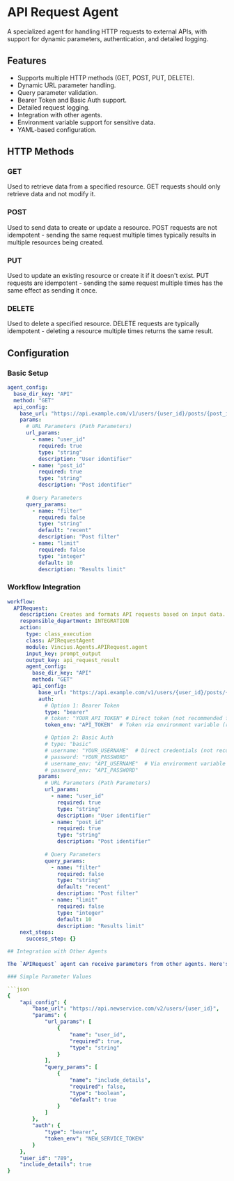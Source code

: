 # API Request Agent

A specialized agent for handling HTTP requests to external APIs, with support for dynamic parameters, authentication, and detailed logging.

## Features

- Supports multiple HTTP methods (GET, POST, PUT, DELETE).
- Dynamic URL parameter handling.
- Query parameter validation.
- Bearer Token and Basic Auth support.
- Detailed request logging.
- Integration with other agents.
- Environment variable support for sensitive data.
- YAML-based configuration.

## HTTP Methods

### GET
Used to retrieve data from a specified resource. GET requests should only retrieve data and not modify it.

### POST
Used to send data to create or update a resource. POST requests are not idempotent - sending the same request multiple times typically results in multiple resources being created.

### PUT
Used to update an existing resource or create it if it doesn't exist. PUT requests are idempotent - sending the same request multiple times has the same effect as sending it once.

### DELETE
Used to delete a specified resource. DELETE requests are typically idempotent - deleting a resource multiple times returns the same result.

## Configuration

### Basic Setup

```yaml
agent_config:
  base_dir_key: "API"
  method: "GET"
  api_config:
    base_url: "https://api.example.com/v1/users/{user_id}/posts/{post_id}"
    params:
      # URL Parameters (Path Parameters)
      url_params:
        - name: "user_id"
          required: true
          type: "string"
          description: "User identifier"
        - name: "post_id"
          required: true
          type: "string"
          description: "Post identifier"
      
      # Query Parameters
      query_params:
        - name: "filter"
          required: false
          type: "string"
          default: "recent"
          description: "Post filter"
        - name: "limit"
          required: false
          type: "integer"
          default: 10
          description: "Results limit"
```

### Workflow Integration

```yaml
workflow:
  APIRequest:
    description: Creates and formats API requests based on input data.
    responsible_department: INTEGRATION
    action:
      type: class_execution
      class: APIRequestAgent
      module: Vincius.Agents.APIRequest.agent
      input_key: prompt_output
      output_key: api_request_result
      agent_config:
        base_dir_key: "API"
        method: "GET"
        api_config:
          base_url: "https://api.example.com/v1/users/{user_id}/posts/{post_id}"
          auth:
            # Option 1: Bearer Token
            type: "bearer"
            # token: "YOUR_API_TOKEN" # Direct token (not recommended for production)
            token_env: "API_TOKEN"  # Token via environment variable (recommended)

            # Option 2: Basic Auth
            # type: "basic"
            # username: "YOUR_USERNAME"  # Direct credentials (not recommended for production)
            # password: "YOUR_PASSWORD"
            # username_env: "API_USERNAME"  # Via environment variable
            # password_env: "API_PASSWORD"
          params:
            # URL Parameters (Path Parameters)
            url_params:
              - name: "user_id"
                required: true
                type: "string"
                description: "User identifier"
              - name: "post_id"
                required: true
                type: "string"
                description: "Post identifier"
            
            # Query Parameters
            query_params:
              - name: "filter"
                required: false
                type: "string"
                default: "recent"
                description: "Post filter"
              - name: "limit"
                required: false
                type: "integer"
                default: 10
                description: "Results limit"
    next_steps:
      success_step: {}

## Integration with Other Agents

The `APIRequest` agent can receive parameters from other agents. Here's an example of how to pass parameters:

### Simple Parameter Values

```json
{
    "api_config": {
        "base_url": "https://api.newservice.com/v2/users/{user_id}",
        "params": {
            "url_params": [
                {
                    "name": "user_id",
                    "required": true,
                    "type": "string"
                }
            ],
            "query_params": [
                {
                    "name": "include_details",
                    "required": false,
                    "type": "boolean",
                    "default": true
                }
            ]
        },
        "auth": {
            "type": "bearer",
            "token_env": "NEW_SERVICE_TOKEN"
        }
    },
    "user_id": "789",
    "include_details": true
}
```
